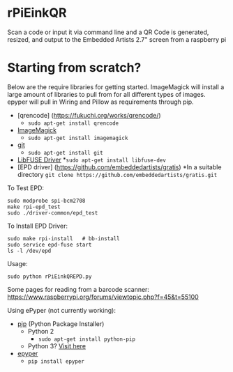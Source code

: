 # rPiEinkQR
Scan a code or input it via command line and a QR Code is generated, resized, and output to the Embedded Artists 2.7" screen from a raspberry pi

# Starting from scratch? 
Below are the require libraries for getting started. ImageMagick will install a large amount of libraries to pull from for all different types of images. epyper will pull in Wiring and Pillow as requirements through pip. 

* [qrencode] (https://fukuchi.org/works/qrencode/)
  * `sudo apt-get install qrencode`
* [ImageMagick](http://www.imagemagick.org/)
  * `sudo apt-get install imagemagick`
* [git](http://github.com)
	* `sudo apt-get install git` 
* [LibFUSE Driver](https://www.gnu.org/software/hurd/hurd/libfuse.html)
	*`sudo apt-get install libfuse-dev`
* [EPD driver] (https://github.com/embeddedartists/gratis)
	*In a suitable directory `git clone https://github.com/embeddedartists/gratis.git`

To Test EPD:
``` Shell
sudo modprobe spi-bcm2708
make rpi-epd_test
sudo ./driver-common/epd_test
```
To Install EPD Driver:
``` Shell
sudo make rpi-install   # bb-install
sudo service epd-fuse start
ls -l /dev/epd
```
	
Usage:
``` Shell
sudo python rPiEinkQREPD.py
```

Some pages for reading from a barcode scanner:
https://www.raspberrypi.org/forums/viewtopic.php?f=45&t=55100



Using ePyper (not currently working):
* [pip](https://pip.pypa.io/en/stable/) (Python Package Installer)
    * Python 2
      * `sudo apt-get install python-pip`
    * Python 3? [Visit here](https://www.raspberrypi.org/documentation/linux/software/python.md) 
* [epyper](https://github.com/mnowotka/epyper)
	* `pip install epyper` 
